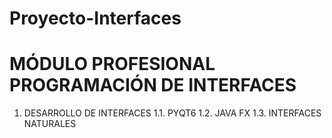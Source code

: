 # Proyecto-Interfaces

# MÓDULO PROFESIONAL PROGRAMACIÓN DE INTERFACES

1. DESARROLLO DE INTERFACES
1.1. PYQT6
1.2. JAVA FX
1.3. INTERFACES NATURALES

